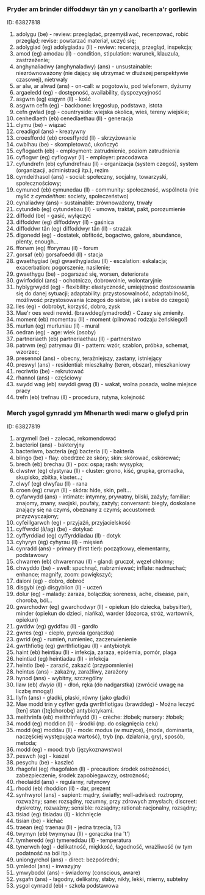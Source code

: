 ### Pryder am brinder diffoddwyr tân yn y canolbarth a'r gorllewin
[//]: #()
ID: 63827818

1. adolygu (be) - review: przeglądać, przemyśliwać, recenzować, robić przegląd; revise: powtarzać materiał, uczyć się;
1. adolygiad (eg) adolygiadau (ll) - review: recenzja, przegląd, inspekcja;
1. amod (eg) amodau (ll) - condition, stipulation: warunek, klauzula, zastrzeżenie;
1. anghynaliadwy (anghynaladwy) (ans) - unsustainable: niezrównoważony (nie dający się utrzymać w dłuższej perspektywie czasowej), nietrwały
1. ar alw, ar alwad (ans) - on-call: w pogotowiu, pod telefonem, dyżurny
1. argaeledd (eg) - dostępność, availability, dyspozycyjność
1. asgwrn (eg) esgyrn (ll) - kość
1. asgwrn cefn (eg) - backbone: kręgosłup, podstawa, istota
1. cefn gwlad (eg) - countryside: wiejska okolica, wieś, tereny wiejskie;
1. cenhedlaeth (eb) cenedlaethau (ll) - generacja
1. clymu (be) - wiązać
1. creadigol (ans) - kreatywny
1. croesffordd (eb) croesffyrdd (ll) - skrzyżowanie
1. cwblhau (be) - skompletować, ukończyć
1. cyflogaeth (eb) - employment: zatrudnienie, poziom zatrudnienia
1. cyflogwr (eg) cyflogwyr (ll) - employer: pracodawca
1. cyfundrefn (eb) cyfundrefnau (ll) - organizacja (system czegoś), system (organizacji, administracji itp.), reżim
1. cymdeithasol (ans) - social: społeczny, socjalny, towarzyski, społecznościowy;
1. cymuned (eb) cymunedau (ll) - community: społeczność, wspólnota (nie mylić z *cymdeithas*: society, społeczeństwo)
1. cynaliadwy (ans) - sustainable: zrównoważony, trwały
1. cytundeb (eg) cytundebau (ll) - umowa, traktat, pakt, porozumienie
1. diffodd (be) - gasić, wyłączyć
1. diffoddwr (eg) diffoddwyr (ll) - gaśnica
1. diffoddwr tân (eg) diffoddwyr tân (ll) - strażak
1. digonedd (eg) - dostatek, obfitość, bogactwo, galore, abundance, plenty, enough...
1. fforwm (eg) fforymau (ll) - forum
1. gorsaf (eb) gorsafoedd (ll) - stacja
1. gwaethygiad (eg) gwaethygiadau (ll) - escalation: eskalacja; exacerbation: pogorszenie, nasilenie;
1. gwaethygu (be) - pogarszać się, worsen, deteriorate
1. gwirfoddol (ans) - ochotniczo, dobrowolnie, wolontaryjnie
1. hyblygrwydd (eg) - flexibility: elastyczność, umiejętność dostosowania się do danej sytuacji; adaptability: przystosowalność, adaptabilność, możliwość przystosowania (czegoś do siebie, jak i siebie do czegoś)
1. lles (eg) - dobrobyt, korzyść, dobro, zysk
1. Mae'r oes wedi newid. (brawddeg/ymadrodd) - Czasy się zmieniły.
1. moment (eb) momentau (ll) - moment (pilnować rodzaju żeńskiego!)
1. murlun (eg) murluniau (ll) - mural
1. oedran (eg) - age: wiek (osoby)
1. partneriaeth (eb) partneriaethau (ll) - partnerstwo
1. patrwm (eg) patrymau (ll) - pattern: wzór, szablon, próbka, schemat, wzorzec;
1. presennol (ans) - obecny, teraźniejszy, zastany, istniejący
1. preswyl (ans) - residential: mieszkalny (teren, obszar), mieszkaniowy
1. recriwtio (be) - rekrutować
1. rhannol (ans) - częściowy
1. swydd wag (eb) swyddi gwag (ll) - wakat, wolna posada, wolne miejsce pracy
1. trefn (eb) trefnau (ll) - procedura, rutyna, kolejność

### Merch ysgol gynradd ym Mhenarth wedi marw o glefyd prin
[//]: #()
ID: 63827819

1. argymell (be) - zalecać, rekomendować
1. bacteriol (ans) - bakteryjny
1. bacteriwm, bacteria (eg) bacteria (ll) - bakteria
1. blingo (be) - flay: obedrzeć ze skóry; skin: skórować, oskórować;
1. brech (eb) brechau (ll) - pox: ospa; rash: wysypka;
1. clwstwr (eg) clystyrau (ll) - cluster: grono, kiść, grupka, gromadka, skupisko, zbitka, klaster...;
1. clwyf (eg) clwyfau (ll) - rana
1. croen (eg) crwyn (ll) - skóra: hide, skin, pelt...
1. cyfarwydd (ans) - intimate: intymny, prywatny, bliski, zażyły; familiar: znajomy, znany, swojski, poufały, zażyły; conversant: biegły, doskolane znający się na czymś, obeznany z czymś; accustomed: przyzwyczajony;
1. cyfeillgarwch (eg) - przyjaźń, przyjacielskość
1. cyffwrdd (â/ag) (be) - dotykać
1. cyffyrddiad (eg) cyffyrddiadau (ll) - dotyk
1. cyhyryn (eg) cyhyrau (ll) - mięsień
1. cynradd (ans) - primary (first tier): początkowy, elementarny, podstawowy
1. chwarren (eb) chwarennau (ll) - gland: gruczoł, węzeł chłonny;
1. chwyddo (be) - swell: spuchnąć, nabrzmiewać; inflate: nadmuchać; enhance; magnify, zoom: powiększyć;
1. daioni (eg) - dobro, dobroć
1. disgybl (eg) disgyblion (ll) - uczeń
1. dolur (eg) - malady: zaraza, bolączka; soreness, ache, disease, pain, choroba, ból...
1. gwarchodwr (eg) gwarchodwyr (ll) - opiekun (do dziecka, babysitter), minder (opiekun do dzieci, niańka), warder (dozorca, stróż, wartownik, opiekun)
1. gwddw (eg) gyddfau (ll) - gardło
1. gwres (eg) - ciepło, pyrexia (gorączka)
1. gwrid (eg) - rumień, rumieniec, zaczerwienienie
1. gwrthfiotig (eg) gwrthfiotigau (ll) - antybiotyk
1. haint (eb) heintiau (ll) - infekcja, zaraza, epidemia, pomór, plaga
1. heintiad (eg) heintiadau (ll) - infekcja
1. heintio (be) - zarazić, zakazić (przypomnienie)
1. heintus (ans) - zakaźny, zaraźliwy, zarażony
1. hynod (ans) - wybitny, szczególny
1. llaw (eb) *dwylo* (ll) - dłoń, ręka (do nadgarstka) (zwrócić uwagę na liczbę mnogą!)
1. llyfn (ans) - gładki, płaski, równy (jako gładki)
1. Mae modd trin y cyflwr gyda gwrthfiotigau (brawddeg) - Można leczyć [ten] stan ([tę]chorobę) antybiotykami.
1. meithrinfa (eb) meithrinfeydd (ll) - crèche: żłobek; nursery: żłobek;
1. modd (eg) moddion (ll) - środki (np. do osiągnięcia celu)
1. modd (eg) moddau (ll) - mode: modus (w muzyce), {moda, dominanta, naczęściej występująca wartość}, tryb (np. działania, gry), sposób, metoda;
1. modd (eg) - mood: tryb (językoznawstwo)
1. peswch (eg) - kaszel
1. pesychu (be) - kaszleć
1. rhagofal (eg) rhagofalon (ll) - precaution: środek ostrożności, zabezpieczenie, środek zapobiegawczy, ostrożność;
1. rheolaidd (ans) - regularny, rutynowy
1. rhodd (eb) rhoddion (ll) - dar, prezent
1. synhwyrol (ans) - sapient: mądry, światły; well-advised: roztropny, rozważny; sane: rozsądny, rozumny, przy zdrowych zmysłach; discreet: dyskretny, rozważny; sensible: rozsądny; rational: racjonalny, rozsądny;
1. tisiad (eg) tisiadau (ll) - kichnięcie
1. tisian (be) - kichać
1. traean (eg) traenau (ll) - jedna trzecia, 1/3
1. twymyn (eb) twymynau (ll) - gorączka (na 't')
1. tymheredd (eg) tymereddau (ll) - temperatura
1. tynerwch (eg) - delikatność, miękkość, łagodność, wrażliwość (w tym podatność na ból itp.)
1. uniongyrchol (ans) - direct: bezpośredni;
1. ymledol (ans) - inwazyjny
1. ymwybodol (ans) - świadomy (conscious, aware)
1. ysgafn (ans) - łagodny, delikatny, słaby, nikły, lekki, mierny, subtelny
1. ysgol cynradd (eb) - szkoła podstawowa